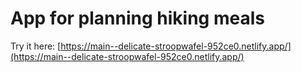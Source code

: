 # App for planning hiking meals

Try it here: [https://main--delicate-stroopwafel-952ce0.netlify.app/](https://main--delicate-stroopwafel-952ce0.netlify.app/)

